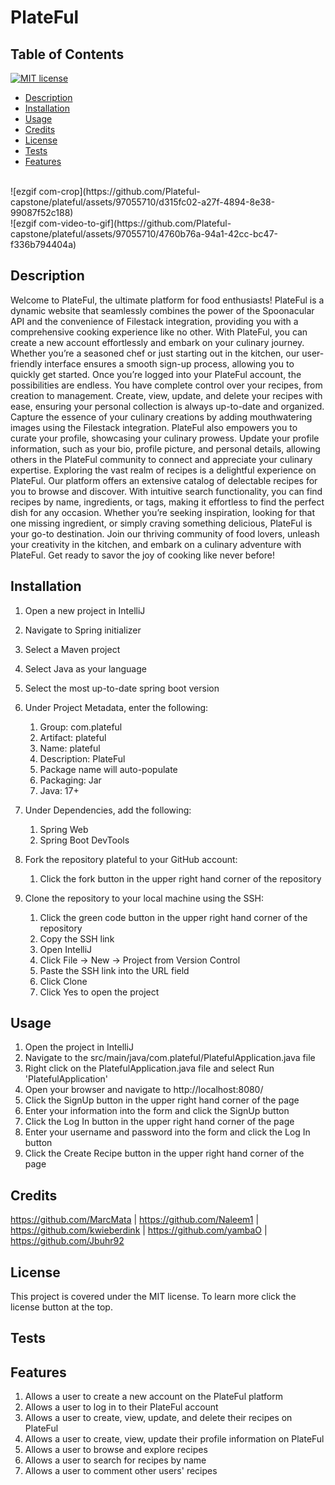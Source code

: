 # PlateFul
## Table of Contents
[![MIT license](https://img.shields.io/badge/License-MIT-blue.svg)](https://lbesson.mit-license.org/)
* [Description](#description)
* [Installation](#installation)
* [Usage](#usage)
* [Credits](#credits)
* [License](#license)
* [Tests](#tests)
* [Features](#features)

<br>
![ezgif com-crop](https://github.com/Plateful-capstone/plateful/assets/97055710/d315fc02-a27f-4894-8e38-99087f52c188)
<br>
![ezgif com-video-to-gif](https://github.com/Plateful-capstone/plateful/assets/97055710/4760b76a-94a1-42cc-bc47-f336b794404a)


## Description
Welcome to PlateFul, the ultimate platform for food enthusiasts! PlateFul is a dynamic website that seamlessly combines the power of the Spoonacular API and the convenience of Filestack integration, providing you with a comprehensive cooking experience like no other.
With PlateFul, you can create a new account effortlessly and embark on your culinary journey. Whether you’re a seasoned chef or just starting out in the kitchen, our user-friendly interface ensures a smooth sign-up process, allowing you to quickly get started.
Once you’re logged into your PlateFul account, the possibilities are endless. You have complete control over your recipes, from creation to management. Create, view, update, and delete your recipes with ease, ensuring your personal collection is always up-to-date and organized. Capture the essence of your culinary creations by adding mouthwatering images using the Filestack integration.
PlateFul also empowers you to curate your profile, showcasing your culinary prowess. Update your profile information, such as your bio, profile picture, and personal details, allowing others in the PlateFul community to connect and appreciate your culinary expertise.
Exploring the vast realm of recipes is a delightful experience on PlateFul. Our platform offers an extensive catalog of delectable recipes for you to browse and discover. With intuitive search functionality, you can find recipes by name, ingredients, or tags, making it effortless to find the perfect dish for any occasion.
Whether you’re seeking inspiration, looking for that one missing ingredient, or simply craving something delicious, PlateFul is your go-to destination. Join our thriving community of food lovers, unleash your creativity in the kitchen, and embark on a culinary adventure with PlateFul. Get ready to savor the joy of cooking like never before!

## Installation
1. Open a new project in IntelliJ
2. Navigate to Spring initializer
3. Select a Maven project
4. Select Java as your language
5. Select the most up-to-date spring boot version
6. Under Project Metadata, enter the following:
    1. Group: com.plateful
    2. Artifact: plateful
    3. Name: plateful
    4. Description: PlateFul
    5. Package name will auto-populate
    6. Packaging: Jar
    7. Java: 17+
 7. Under Dependencies, add the following:
    1. Spring Web
    2. Spring Boot DevTools  

8. Fork the repository plateful to your GitHub account:
   1. Click the fork button in the upper right hand corner of the repository    
9. Clone the repository to your local machine using the SSH:
   1. Click the green code button in the upper right hand corner of the repository
   2. Copy the SSH link
   3. Open IntelliJ
   4. Click File -> New -> Project from Version Control
   5. Paste the SSH link into the URL field
   6. Click Clone
   7. Click Yes to open the project

## Usage
1. Open the project in IntelliJ
2. Navigate to the src/main/java/com.plateful/PlatefulApplication.java file
3. Right click on the PlatefulApplication.java file and select Run 'PlatefulApplication'
4. Open your browser and navigate to http://localhost:8080/
5. Click the SignUp button in the upper right hand corner of the page
6. Enter your information into the form and click the SignUp button
7. Click the Log In button in the upper right hand corner of the page
8. Enter your username and password into the form and click the Log In button
9. Click the Create Recipe button in the upper right hand corner of the page
  

## Credits
https://github.com/MarcMata | https://github.com/Naleem1 | https://github.com/kwieberdink | https://github.com/yambaO | https://github.com/Jbuhr92 
## License

This project is covered under the MIT license. To learn more click the license button at the top.

## Tests

## Features

1. Allows a user to create a new account on the PlateFul platform
2. Allows a user to log in to their PlateFul account
3. Allows a user to create, view, update, and delete their recipes on PlateFul
4. Allows a user to create, view, update their profile information on PlateFul
5. Allows a user to browse and explore recipes 
6. Allows a user to search for recipes by name
7. Allows a user to comment other users' recipes





